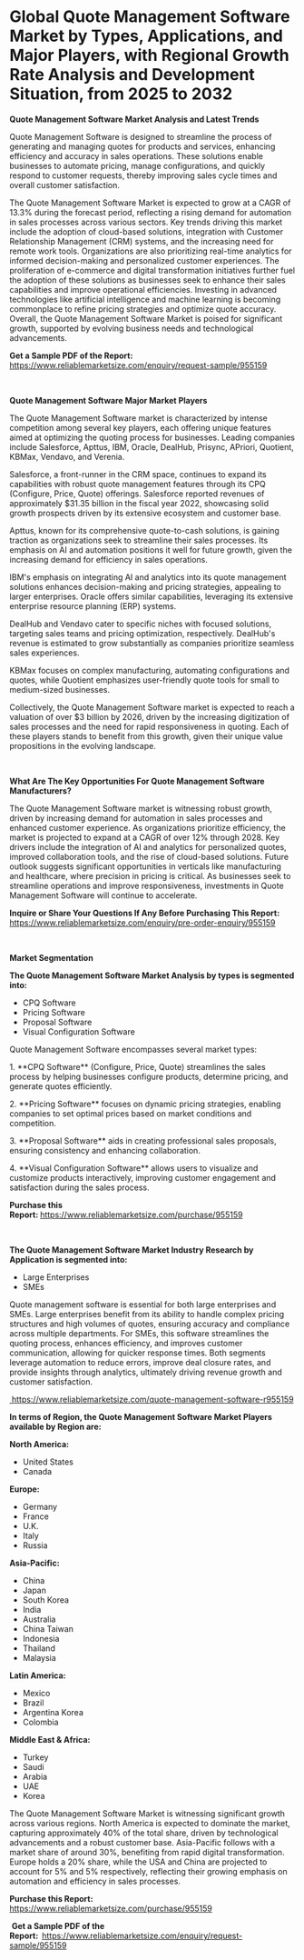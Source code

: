 <p><h1>Global Quote Management Software Market by Types, Applications, and Major Players, with Regional Growth Rate Analysis and Development Situation, from 2025 to 2032</h1></p><p><strong>Quote Management Software Market Analysis and Latest Trends</strong></p>
<p><p>Quote Management Software is designed to streamline the process of generating and managing quotes for products and services, enhancing efficiency and accuracy in sales operations. These solutions enable businesses to automate pricing, manage configurations, and quickly respond to customer requests, thereby improving sales cycle times and overall customer satisfaction.</p><p>The Quote Management Software Market is expected to grow at a CAGR of 13.3% during the forecast period, reflecting a rising demand for automation in sales processes across various sectors. Key trends driving this market include the adoption of cloud-based solutions, integration with Customer Relationship Management (CRM) systems, and the increasing need for remote work tools. Organizations are also prioritizing real-time analytics for informed decision-making and personalized customer experiences. The proliferation of e-commerce and digital transformation initiatives further fuel the adoption of these solutions as businesses seek to enhance their sales capabilities and improve operational efficiencies. Investing in advanced technologies like artificial intelligence and machine learning is becoming commonplace to refine pricing strategies and optimize quote accuracy. Overall, the Quote Management Software Market is poised for significant growth, supported by evolving business needs and technological advancements.</p></p>
<p><strong>Get a Sample PDF of the Report:&nbsp;</strong> <a href="https://www.reliablemarketsize.com/enquiry/request-sample/955159?utm_campaign=1103&utm_medium=2&utm_source=Github&utm_content=ia&utm_term=18042025&utm_id=quote-management-software">https://www.reliablemarketsize.com/enquiry/request-sample/955159</a></p>
<p>&nbsp;</p>
<p><strong>Quote Management Software Major Market Players</strong></p>
<p><p>The Quote Management Software market is characterized by intense competition among several key players, each offering unique features aimed at optimizing the quoting process for businesses. Leading companies include Salesforce, Apttus, IBM, Oracle, DealHub, Prisync, APriori, Quotient, KBMax, Vendavo, and Verenia.</p><p>Salesforce, a front-runner in the CRM space, continues to expand its capabilities with robust quote management features through its CPQ (Configure, Price, Quote) offerings. Salesforce reported revenues of approximately $31.35 billion in the fiscal year 2022, showcasing solid growth prospects driven by its extensive ecosystem and customer base. </p><p>Apttus, known for its comprehensive quote-to-cash solutions, is gaining traction as organizations seek to streamline their sales processes. Its emphasis on AI and automation positions it well for future growth, given the increasing demand for efficiency in sales operations. </p><p>IBM's emphasis on integrating AI and analytics into its quote management solutions enhances decision-making and pricing strategies, appealing to larger enterprises. Oracle offers similar capabilities, leveraging its extensive enterprise resource planning (ERP) systems. </p><p>DealHub and Vendavo cater to specific niches with focused solutions, targeting sales teams and pricing optimization, respectively. DealHub's revenue is estimated to grow substantially as companies prioritize seamless sales experiences. </p><p>KBMax focuses on complex manufacturing, automating configurations and quotes, while Quotient emphasizes user-friendly quote tools for small to medium-sized businesses. </p><p>Collectively, the Quote Management Software market is expected to reach a valuation of over $3 billion by 2026, driven by the increasing digitization of sales processes and the need for rapid responsiveness in quoting. Each of these players stands to benefit from this growth, given their unique value propositions in the evolving landscape.</p></p>
<p>&nbsp;</p>
<p><strong>What Are The Key Opportunities For Quote Management Software Manufacturers?</strong></p>
<p><p>The Quote Management Software market is witnessing robust growth, driven by increasing demand for automation in sales processes and enhanced customer experience. As organizations prioritize efficiency, the market is projected to expand at a CAGR of over 12% through 2028. Key drivers include the integration of AI and analytics for personalized quotes, improved collaboration tools, and the rise of cloud-based solutions. Future outlook suggests significant opportunities in verticals like manufacturing and healthcare, where precision in pricing is critical. As businesses seek to streamline operations and improve responsiveness, investments in Quote Management Software will continue to accelerate.</p></p>
<p><strong>Inquire or Share Your Questions If Any Before Purchasing This Report:</strong> <a href="https://www.reliablemarketsize.com/enquiry/pre-order-enquiry/955159?utm_campaign=1103&utm_medium=2&utm_source=Github&utm_content=ia&utm_term=18042025&utm_id=quote-management-software">https://www.reliablemarketsize.com/enquiry/pre-order-enquiry/955159</a></p>
<p>&nbsp;</p>
<p><strong>Market Segmentation</strong></p>
<p><strong>The Quote Management Software Market Analysis by types is segmented into:</strong></p>
<p><ul><li>CPQ Software</li><li>Pricing Software</li><li>Proposal Software</li><li>Visual Configuration Software</li></ul></p>
<p><p>Quote Management Software encompasses several market types: </p><p>1. **CPQ Software** (Configure, Price, Quote) streamlines the sales process by helping businesses configure products, determine pricing, and generate quotes efficiently.</p><p>2. **Pricing Software** focuses on dynamic pricing strategies, enabling companies to set optimal prices based on market conditions and competition.</p><p>3. **Proposal Software** aids in creating professional sales proposals, ensuring consistency and enhancing collaboration.</p><p>4. **Visual Configuration Software** allows users to visualize and customize products interactively, improving customer engagement and satisfaction during the sales process.</p></p>
<p><strong>Purchase this Report:&nbsp;</strong><a href="https://www.reliablemarketsize.com/purchase/955159?utm_campaign=1103&utm_medium=2&utm_source=Github&utm_content=ia&utm_term=18042025&utm_id=quote-management-software">https://www.reliablemarketsize.com/purchase/955159</a></p>
<p>&nbsp;</p>
<p><strong>The Quote Management Software Market Industry Research by Application is segmented into:</strong></p>
<p><ul><li>Large Enterprises</li><li>SMEs</li></ul></p>
<p><p>Quote management software is essential for both large enterprises and SMEs. Large enterprises benefit from its ability to handle complex pricing structures and high volumes of quotes, ensuring accuracy and compliance across multiple departments. For SMEs, this software streamlines the quoting process, enhances efficiency, and improves customer communication, allowing for quicker response times. Both segments leverage automation to reduce errors, improve deal closure rates, and provide insights through analytics, ultimately driving revenue growth and customer satisfaction.</p></p>
<p><a href="https://www.reliablemarketsize.com/quote-management-software-r955159?utm_campaign=1103&utm_medium=2&utm_source=Github&utm_content=ia&utm_term=18042025&utm_id=quote-management-software">&nbsp;https://www.reliablemarketsize.com/quote-management-software-r955159</a></p>
<p><strong>In terms of Region, the Quote Management Software Market Players available by Region are:</strong></p>
<p>
    <p> <strong> North America: </strong>
        <ul>
            <li>United States</li>
            <li>Canada</li>
        </ul>
        </p> 
    <p> <strong> Europe: </strong>
        <ul>
            <li>Germany</li>
            <li>France</li>
            <li>U.K.</li>
            <li>Italy</li>
            <li>Russia</li>
        </ul>
        </p> 
    <p> <strong> Asia-Pacific: </strong>
        <ul>
            <li>China</li>
            <li>Japan</li>
            <li>South Korea</li>
            <li>India</li>
            <li>Australia</li>
            <li>China Taiwan</li>
            <li>Indonesia</li>
            <li>Thailand</li>
            <li>Malaysia</li>
        </ul>
        </p> 
    <p> <strong> Latin America: </strong>
        <ul>
            <li>Mexico</li>
            <li>Brazil</li>
            <li>Argentina Korea</li>
            <li>Colombia</li>
        </ul>
        </p> 
    <p> <strong> Middle East & Africa: </strong>
        <ul>
            <li>Turkey</li>
            <li>Saudi</li>
            <li>Arabia</li>
            <li>UAE</li>
            <li>Korea</li>
        </ul>
    </p>
    </p>
<p><p>The Quote Management Software Market is witnessing significant growth across various regions. North America is expected to dominate the market, capturing approximately 40% of the total share, driven by technological advancements and a robust customer base. Asia-Pacific follows with a market share of around 30%, benefiting from rapid digital transformation. Europe holds a 20% share, while the USA and China are projected to account for 5% and 5% respectively, reflecting their growing emphasis on automation and efficiency in sales processes.</p></p>
<p><strong>Purchase this Report: </strong><a href="https://www.reliablemarketsize.com/purchase/955159?utm_campaign=1103&utm_medium=2&utm_source=Github&utm_content=ia&utm_term=18042025&utm_id=quote-management-software">https://www.reliablemarketsize.com/purchase/955159</a></p>
<p>&nbsp;<strong>Get a Sample PDF of the Report:&nbsp;&nbsp;</strong><a href="https://www.reliablemarketsize.com/enquiry/request-sample/955159?utm_campaign=1103&utm_medium=2&utm_source=Github&utm_content=ia&utm_term=18042025&utm_id=quote-management-software">https://www.reliablemarketsize.com/enquiry/request-sample/955159</a></p>
<p><strong></strong></p>
<p><p></p><p></p><p></p></p>